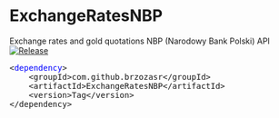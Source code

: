 # ExchangeRatesNBP
Exchange rates and gold quotations NBP (Narodowy Bank Polski) API [![Release](https://jitpack.io/v/brzozasr/ExchangeRatesNBP.svg)](https://jitpack.io/#brzozasr/ExchangeRatesNBP)
<pre>
&#60;<font style='color: #0000ff'>dependency</font>&#62;
	&#60;groupId&#62;com.github.brzozasr&#60;/groupId&#62;
	&#60;artifactId&#62;ExchangeRatesNBP&#60;/artifactId&#62;
	&#60;version&#62;Tag&#60;/version&#62;
&#60;/dependency&#62;
  </pre>
